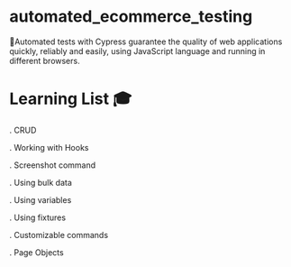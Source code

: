 # automated_ecommerce_testing

🚀Automated tests with Cypress guarantee the quality of web applications quickly, reliably and easily, using JavaScript language and running in different browsers.

# Learning List 🎓
. CRUD

. Working with Hooks

. Screenshot command

. Using bulk data

. Using variables

. Using fixtures

. Customizable commands

. Page Objects

